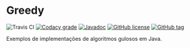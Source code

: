 # Greedy
![Travis CI](https://api.travis-ci.org/gustavosotnas/Greedy.svg?branch=master)
[![Codacy grade](https://img.shields.io/codacy/grade/2389c757cb5f42d28991d084f3bf698c.svg?maxAge=2592000)](https://www.codacy.com/app/gustavosotnas/Greedy)
[![Javadoc](https://img.shields.io/badge/javadoc-avaliable-brightgreen.svg)](https://rawgit.com/gustavosotnas/Greedy/master/doc/index.html)
[![GitHub license](https://img.shields.io/github/license/gustavosotnas/Greedy.svg?maxAge=2592000)](./LICENSE)
[![GitHub tag](https://img.shields.io/github/tag/gustavosotnas/Greedy.svg?maxAge=2592000&label=version)](https://github.com/gustavosotnas/Greedy/releases)

Exemplos de implementações de algoritmos gulosos em Java.
